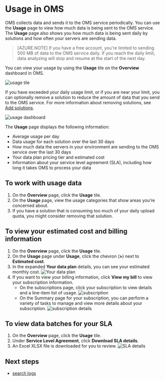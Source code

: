 <properties
	pageTitle="Usage in OMS | Microsoft Azure"
	description="You can use the Usage page to view how much data is being sent to the OMS service."
	services="log-analytics"
	documentationCenter=""
	authors="bandersmsft"
	manager="jwhit"
	editor=""/>

<tags
	ms.service="log-analytics"
	ms.workload="na"
	ms.tgt_pltfrm="na"
	ms.devlang="na"
	ms.topic="article"
	ms.date="04/19/2016"
	ms.author="banders"/>

# Usage in OMS

OMS collects data and sends it to the OMS service periodically.  You can use the **Usage** page to view how much data is being sent to the OMS service. The **Usage** page also shows you how much data is being sent daily by solutions and how often your servers are sending data.

>[AZURE.NOTE] If you have a free account, you're limited to sending 500 MB of data to the OMS service daily. If you reach the daily limit, data analyzing will stop and resume at the start of the next day.

You can view your usage by using the **Usage** tile on the **Overview** dashboard in OMS.

![usage tile](./media/log-analytics-usage/usage-tile.png)

If you have exceeded your daily usage limit, or if you are near your limit, you can optionally remove a solution to reduce the amount of data that you send to the OMS service. For more information about removing solutions, see [Add solutions](log-analytics-add-solutions.md).

![usage dashboard](./media/log-analytics-usage/usage-dashboard.png)

The **Usage** page displays the following information:

- Average usage per day
- Data usage for each solution over the last 30 days
- How much data the servers in your environment are sending to the OMS service over the last 30 days
- Your data plan pricing tier and estimated cost
- Information about your service level agreement (SLA), including how long it takes OMS to process your data

## To work with usage data

1. On the **Overview** page, click the **Usage** tile.
2. On the **Usage** page, view the usage categories that show areas you’re concerned about.
3. If you have a solution that is consuming too much of your daily upload quota, you might consider removing that solution.

## To view your estimated cost and billing information
1. On the **Overview** page, click the **Usage** tile.
2. On the **Usage** page under **Usage**, click the chevron (**>**) next to **Estimated cost**.
3. In the expanded **Your data plan** details, you can see your estimated monthly cost.
    ![Your data plan](./media/log-analytics-usage/usage-data-plan.png)
4. If you want to view your billing information, click **View my bill** to view your subscription information.
    - On the subscriptions page, click your subscription to view details and a line-item list of usage.
        ![subscription](./media/log-analytics-usage/usage-sub01.png)
    - On the Summary page for your subscription, you can perform a variety of tasks to manage and view more details about your subscription.
	    ![subscription details](./media/log-analytics-usage/usage-sub02.png)

## To view data batches for your SLA
1. On the **Overview** page, click the **Usage** tile.
2. Under **Service Level Agreement**, click **Download SLA details**.
3. An Excel XLSX file is downloaded for you to review.
    ![SLA details](./media/log-analytics-usage/usage-sla-details.png)

## Next steps
- [search logs](log-analytics-log-searches.md)
